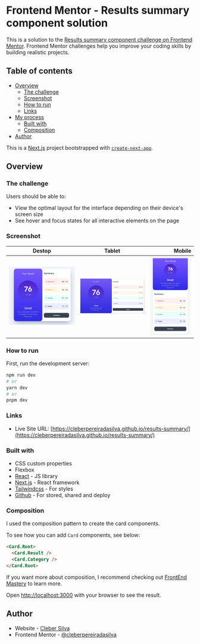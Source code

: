 # Frontend Mentor - Results summary component solution

This is a solution to the [Results summary component challenge on Frontend Mentor](https://www.frontendmentor.io/challenges/results-summary-component-CE_K6s0maV). Frontend Mentor challenges help you improve your coding skills by building realistic projects.

## Table of contents

- [Overview](#overview)
  - [The challenge](#the-challenge)
  - [Screenshot](#screenshot)
  - [How to run](#how-to-run)
  - [Links](#links)
- [My process](#my-process)
  - [Built with](#built-with)
  - [Composition](#composition)
- [Author](#author)

This is a [Next.js](https://nextjs.org/) project bootstrapped with [`create-next-app`](https://github.com/vercel/next.js/tree/canary/packages/create-next-app).

## Overview

### The challenge

Users should be able to:

- View the optimal layout for the interface depending on their device's screen size
- See hover and focus states for all interactive elements on the page

### Screenshot

| Destop                                             |                     Tablet                      |                                           Mobile |
| -------------------------------------------------- | :---------------------------------------------: | -----------------------------------------------: |
| ![Desktop screenshot](./result/screen_desktop.png) | ![Table screenshot](./result/screen_tablet.png) | ![Mobile screenshot](./result/screen_mobile.png) |

### How to run

First, run the development server:

```bash
npm run dev
# or
yarn dev
# or
pnpm dev
```

### Links

- Live Site URL: [https://cleberpereiradasilva.github.io/results-summary/](https://cleberpereiradasilva.github.io/results-summary/)

### Built with

- CSS custom properties
- Flexbox
- [React](https://reactjs.org/) - JS library
- [Next.js](https://nextjs.org/) - React framework
- [Tailwindcss](https://tailwindcss.com/docs/screens) - For styles
- [Github](https://www.github.com/) - For stored, shared and deploy

### Composition

I used the composition pattern to create the card components.

To see how you can add `Card` components, see below:

```html
<Card.Root>
  <Card.Result />
  <Card.Category />
</Card.Root>
```

If you want more about composition, I recommend checking out [FrontEnd Mastery](https://frontendmastery.com/posts/advanced-react-component-composition-guide/) to learn more.

Open [http://localhost:3000](http://localhost:3000) with your browser to see the result.

## Author

- Website - [Cleber Silva](https://www.clebersilva.dev)
- Frontend Mentor - [@cleberpereiradasilva](https://www.frontendmentor.io/profile/cleberpereiradasilva)

